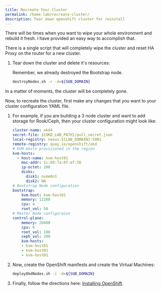 ```yaml
---
title: Recreate Your Cluster
permalink: /home-lab/recreate-cluster/
description: Tear down openshift cluster for reinstall
---
```


There will be times when you want to wipe your whole environment and rebuild it fresh.  I have provided an easy way to accomplish that.

There is a single script that will completely wipe the cluster and reset HA Proxy on the router for a new cluster.

1. Tear down the cluster and delete it's resources:

   Remember, we already destroyed the Bootstrap node.

   ```bash
   destroyNodes.sh -r -d=${SUB_DOMAIN}
   ```

In a matter of moments, the cluster will be completely gone.

Now, to recreate the cluster, first make any changes that you want to your cluster configuration YAML file.

1. For example, if you are building a 3 node cluster and want to add storage for Rook/Ceph, then your cluster configuration might look like:

   ```yaml
   cluster-name: okd4
   secret-file: ${OKD_LAB_PATH}/pull_secret.json
   local-registry: nexus.${LAB_DOMAIN}:5001
   remote-registry: quay.io/openshift/okd
   # KVM Hosts provisioned in the region
   kvm-hosts:
     - host-name: kvm-host01
       mac-addr: 1c:69:7a:6f:ef:56
       ip-octet: 200
       disks:
         disk1: nvme0n1
         disk2: NA
   # Bootstrap Node configuration
   bootstrap:
       kvm-host: kvm-host01
       memory: 12288
       cpu: 4
       root_vol: 50
   # Master Node configuraion
   control-plane:
       memory: 20480
       cpu: 6
       root_vol: 100
       ceph_vol: 200
       kvm-hosts:
       - kvm-host01
       - kvm-host01
       - kvm-host01
   ```

1. Now, create the OpenShift manifests and create the Virtual Machines:

   ```bash
   deployOkdNodes.sh -i -d=${SUB_DOMAIN}
   ```

1. Finally, follow the directions here: [Installing OpenShift](/home-lab/install-okd/).
